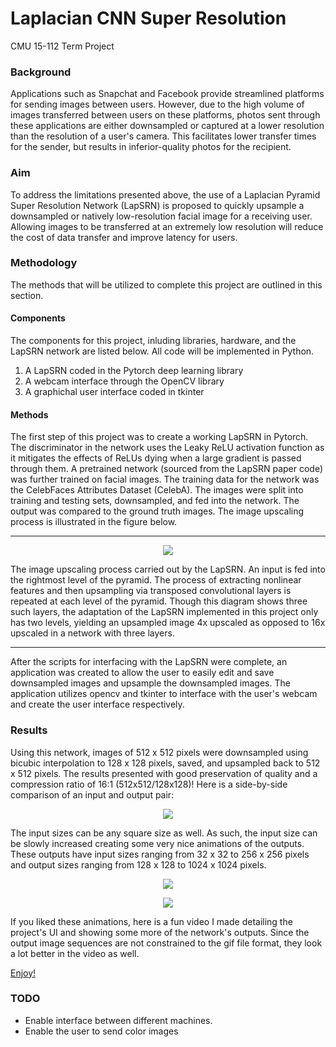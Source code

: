 # Laplacian CNN Super Resolution

CMU 15-112 Term Project

### Background 
Applications such as Snapchat and Facebook provide streamlined platforms for sending images between users. However, due to the high volume of images transferred between users on these platforms, photos sent through these applications are either downsampled or captured at a lower resolution than the resolution of a user's camera. This facilitates lower transfer times for the sender, but results in inferior-quality photos for the recipient.

### Aim
To address the limitations presented above, the use of a Laplacian Pyramid Super Resolution Network (LapSRN) is proposed to quickly upsample a downsampled or natively low-resolution facial image for a receiving user. Allowing images to be transferred at an extremely low resolution will reduce the cost of data transfer and improve latency for users.

### Methodology
The methods that will be utilized to complete this project are outlined in this section.
#### Components
The components for this project, inluding libraries, hardware, and the LapSRN network are listed below. All code will be implemented in Python.

1. A LapSRN coded in the Pytorch deep learning library
2. A webcam interface through the OpenCV library
2. A graphichal user interface coded in tkinter 

#### Methods
The first step of this project was to create a working LapSRN in Pytorch. The discriminator in the network uses the Leaky ReLU activation function as it mitigates the effects of ReLUs dying when a large gradient is passed through them. A pretrained network (sourced from the LapSRN paper code) was further trained on facial images. The training data for the network was the CelebFaces Attributes Dataset (CelebA). The images were split into training and testing sets, downsampled, and fed into the network. The output was compared to the ground truth images. The image upscaling process is illustrated in the figure below. 

***

<p align="center"> 
<img src="https://github.com/vrishabcommuri/Laplacian-CNN-Super-Resolution/blob/master/samples/upsampling_process.png">
</p>

The image upscaling process carried out by the LapSRN. An input is fed into the rightmost level of the pyramid. The process of extracting nonlinear features and then upsampling via transposed convolutional layers is repeated at each level of the pyramid. Though this diagram shows three such layers, the adaptation of the LapSRN implemented in this project only has two levels, yielding an upsampled image 4x upscaled as opposed to 16x upscaled in a network with three layers.

***

After the scripts for interfacing with the LapSRN were complete, an application was created to allow the user to easily edit and save downsampled images and upsample the downsampled images. The application utilizes opencv and tkinter to interface with the user's webcam and create the user interface respectively.

### Results

Using this network, images of 512 x 512 pixels were downsampled using bicubic interpolation to 128 x 128 pixels, saved, and upsampled back to 512 x 512 pixels. The results presented with good preservation of quality and a compression ratio of 16:1 (512x512/128x128)! Here is a side-by-side comparison of an input and output pair:

<p align="center"> 
<img src="https://github.com/vrishabcommuri/Laplacian-CNN-Super-Resolution/blob/master/samples/result_1.png">
</p>

The input sizes can be any square size as well. As such, the input size can be slowly increased creating some very nice animations of the outputs. These outputs have input sizes ranging from 32 x 32 to 256 x 256 pixels and output sizes ranging from 128 x 128 to 1024 x 1024 pixels. 

<p align="center"> 
<img src="https://github.com/vrishabcommuri/Laplacian-CNN-Super-Resolution/blob/master/samples/result_2.gif">
</p>
<p align="center"> 
<img src="https://github.com/vrishabcommuri/Laplacian-CNN-Super-Resolution/blob/master/samples/result_3.gif">
</p>

If you liked these animations, here is a fun video I made detailing the project's UI and showing some more of the network's outputs. Since the output image sequences are not constrained to the gif file format, they look a lot better in the video as well. 

[Enjoy!](https://youtu.be/lE5S5sHzwXE)

### TODO

* Enable interface between different machines. 
* Enable the user to send color images


